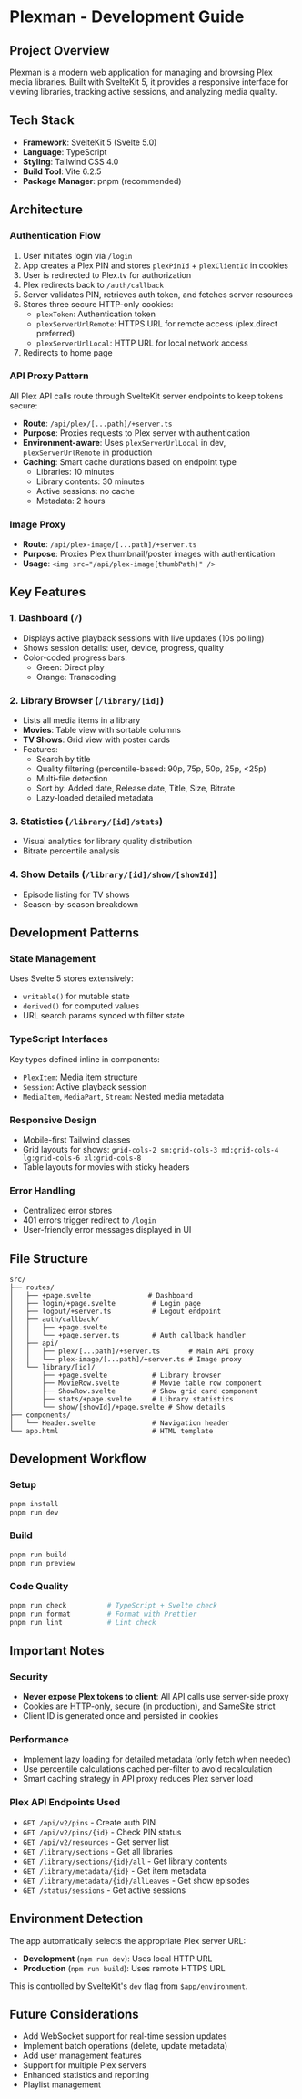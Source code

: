 # Plexman - Development Guide

## Project Overview

Plexman is a modern web application for managing and browsing Plex media libraries. Built with SvelteKit 5, it provides a responsive interface for viewing libraries, tracking active sessions, and analyzing media quality.

## Tech Stack

- **Framework**: SvelteKit 5 (Svelte 5.0)
- **Language**: TypeScript
- **Styling**: Tailwind CSS 4.0
- **Build Tool**: Vite 6.2.5
- **Package Manager**: pnpm (recommended)

## Architecture

### Authentication Flow

1. User initiates login via `/login`
2. App creates a Plex PIN and stores `plexPinId` + `plexClientId` in cookies
3. User is redirected to Plex.tv for authorization
4. Plex redirects back to `/auth/callback`
5. Server validates PIN, retrieves auth token, and fetches server resources
6. Stores three secure HTTP-only cookies:
   - `plexToken`: Authentication token
   - `plexServerUrlRemote`: HTTPS URL for remote access (plex.direct preferred)
   - `plexServerUrlLocal`: HTTP URL for local network access
7. Redirects to home page

### API Proxy Pattern

All Plex API calls route through SvelteKit server endpoints to keep tokens secure:

- **Route**: `/api/plex/[...path]/+server.ts`
- **Purpose**: Proxies requests to Plex server with authentication
- **Environment-aware**: Uses `plexServerUrlLocal` in dev, `plexServerUrlRemote` in production
- **Caching**: Smart cache durations based on endpoint type
  - Libraries: 10 minutes
  - Library contents: 30 minutes
  - Active sessions: no cache
  - Metadata: 2 hours

### Image Proxy

- **Route**: `/api/plex-image/[...path]/+server.ts`
- **Purpose**: Proxies Plex thumbnail/poster images with authentication
- **Usage**: `<img src="/api/plex-image{thumbPath}" />`

## Key Features

### 1. Dashboard (`/`)
- Displays active playback sessions with live updates (10s polling)
- Shows session details: user, device, progress, quality
- Color-coded progress bars:
  - Green: Direct play
  - Orange: Transcoding

### 2. Library Browser (`/library/[id]`)
- Lists all media items in a library
- **Movies**: Table view with sortable columns
- **TV Shows**: Grid view with poster cards
- Features:
  - Search by title
  - Quality filtering (percentile-based: 90p, 75p, 50p, 25p, <25p)
  - Multi-file detection
  - Sort by: Added date, Release date, Title, Size, Bitrate
  - Lazy-loaded detailed metadata

### 3. Statistics (`/library/[id]/stats`)
- Visual analytics for library quality distribution
- Bitrate percentile analysis

### 4. Show Details (`/library/[id]/show/[showId]`)
- Episode listing for TV shows
- Season-by-season breakdown

## Development Patterns

### State Management
Uses Svelte 5 stores extensively:
- `writable()` for mutable state
- `derived()` for computed values
- URL search params synced with filter state

### TypeScript Interfaces
Key types defined inline in components:
- `PlexItem`: Media item structure
- `Session`: Active playback session
- `MediaItem`, `MediaPart`, `Stream`: Nested media metadata

### Responsive Design
- Mobile-first Tailwind classes
- Grid layouts for shows: `grid-cols-2 sm:grid-cols-3 md:grid-cols-4 lg:grid-cols-6 xl:grid-cols-8`
- Table layouts for movies with sticky headers

### Error Handling
- Centralized error stores
- 401 errors trigger redirect to `/login`
- User-friendly error messages displayed in UI

## File Structure

```
src/
├── routes/
│   ├── +page.svelte              # Dashboard
│   ├── login/+page.svelte         # Login page
│   ├── logout/+server.ts          # Logout endpoint
│   ├── auth/callback/
│   │   ├── +page.svelte
│   │   └── +page.server.ts        # Auth callback handler
│   ├── api/
│   │   ├── plex/[...path]/+server.ts       # Main API proxy
│   │   └── plex-image/[...path]/+server.ts # Image proxy
│   └── library/[id]/
│       ├── +page.svelte           # Library browser
│       ├── MovieRow.svelte        # Movie table row component
│       ├── ShowRow.svelte         # Show grid card component
│       ├── stats/+page.svelte     # Library statistics
│       └── show/[showId]/+page.svelte # Show details
├── components/
│   └── Header.svelte              # Navigation header
└── app.html                       # HTML template
```

## Development Workflow

### Setup
```bash
pnpm install
pnpm run dev
```

### Build
```bash
pnpm run build
pnpm run preview
```

### Code Quality
```bash
pnpm run check          # TypeScript + Svelte check
pnpm run format         # Format with Prettier
pnpm run lint           # Lint check
```

## Important Notes

### Security
- **Never expose Plex tokens to client**: All API calls use server-side proxy
- Cookies are HTTP-only, secure (in production), and SameSite strict
- Client ID is generated once and persisted in cookies

### Performance
- Implement lazy loading for detailed metadata (only fetch when needed)
- Use percentile calculations cached per-filter to avoid recalculation
- Smart caching strategy in API proxy reduces Plex server load

### Plex API Endpoints Used
- `GET /api/v2/pins` - Create auth PIN
- `GET /api/v2/pins/{id}` - Check PIN status
- `GET /api/v2/resources` - Get server list
- `GET /library/sections` - Get all libraries
- `GET /library/sections/{id}/all` - Get library contents
- `GET /library/metadata/{id}` - Get item metadata
- `GET /library/metadata/{id}/allLeaves` - Get show episodes
- `GET /status/sessions` - Get active sessions

## Environment Detection

The app automatically selects the appropriate Plex server URL:
- **Development** (`npm run dev`): Uses local HTTP URL
- **Production** (`npm run build`): Uses remote HTTPS URL

This is controlled by SvelteKit's `dev` flag from `$app/environment`.

## Future Considerations

- Add WebSocket support for real-time session updates
- Implement batch operations (delete, update metadata)
- Add user management features
- Support for multiple Plex servers
- Enhanced statistics and reporting
- Playlist management
